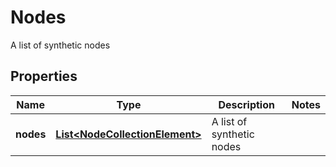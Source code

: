 

# Nodes

A list of synthetic nodes

## Properties

| Name | Type | Description | Notes |
|------------ | ------------- | ------------- | -------------|
|**nodes** | [**List&lt;NodeCollectionElement&gt;**](NodeCollectionElement.md) | A list of synthetic nodes |  |



